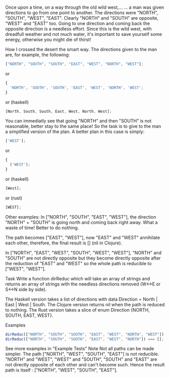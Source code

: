 Once upon a time, on a way through the old wild west,…
… a man was given directions to go from one point to another. The directions were "NORTH", "SOUTH", "WEST", "EAST". Clearly "NORTH" and "SOUTH" are opposite, "WEST" and "EAST" too. Going to one direction and coming back the opposite direction is a needless effort. Since this is the wild west, with dreadfull weather and not much water, it's important to save yourself some energy, otherwise you might die of thirst!

How I crossed the desert the smart way.
The directions given to the man are, for example, the following:

```javascript
["NORTH", "SOUTH", "SOUTH", "EAST", "WEST", "NORTH", "WEST"];
```

or

```javascript
{
  'NORTH', 'SOUTH', 'SOUTH', 'EAST', 'WEST', 'NORTH', 'WEST';
}
```

or (haskell)

```javascript
[North, South, South, East, West, North, West];
```

You can immediatly see that going "NORTH" and then "SOUTH" is not reasonable, better stay to the same place! So the task is to give to the man a simplified version of the plan. A better plan in this case is simply:

```javascript
['WEST'];
```

or

```javascript
{
  ('WEST');
}
```

or (haskell)

```javascript
[West];
```

or (rust)

```javascript
[WEST];
```

Other examples:
In ["NORTH", "SOUTH", "EAST", "WEST"], the direction "NORTH" + "SOUTH" is going north and coming back right away. What a waste of time! Better to do nothing.

The path becomes ["EAST", "WEST"], now "EAST" and "WEST" annihilate each other, therefore, the final result is [] (nil in Clojure).

In ["NORTH", "EAST", "WEST", "SOUTH", "WEST", "WEST"], "NORTH" and "SOUTH" are not directly opposite but they become directly opposite after the reduction of "EAST" and "WEST" so the whole path is reducible to ["WEST", "WEST"].

Task
Write a function dirReduc which will take an array of strings and returns an array of strings with the needless directions removed (W<->E or S<->N side by side).

The Haskell version takes a list of directions with data Direction = North | East | West | South. The Clojure version returns nil when the path is reduced to nothing. The Rust version takes a slice of enum Direction {NORTH, SOUTH, EAST, WEST}.

Examples

```javascript
dirReduc(["NORTH", "SOUTH", "SOUTH", "EAST", "WEST", "NORTH", "WEST"]) === ["WEST"];
dirReduc(["NORTH", "SOUTH", "SOUTH", "EAST", "WEST", "NORTH"]) === [];
```

See more examples in "Example Tests"
Note
Not all paths can be made simpler. The path ["NORTH", "WEST", "SOUTH", "EAST"] is not reducible. "NORTH" and "WEST", "WEST" and "SOUTH", "SOUTH" and "EAST" are not directly opposite of each other and can't become such. Hence the result path is itself : ["NORTH", "WEST", "SOUTH", "EAST"].
